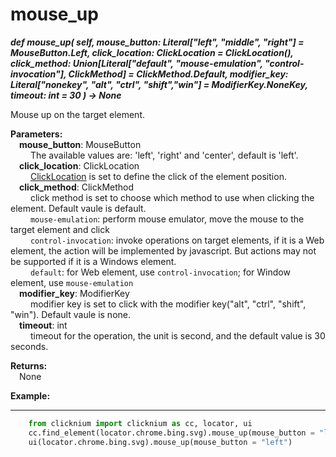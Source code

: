 # mouse_up <!-- {docsify-ignore-all} -->

***def mouse_up(
        self,
        mouse_button: Literal["left", "middle", "right"] = MouseButton.Left,
        click_location: ClickLocation = ClickLocation(),
        click_method: Union[Literal["default", "mouse-emulation", "control-invocation"], ClickMethod] = ClickMethod.Default,
        modifier_key: Literal["nonekey", "alt", "ctrl", "shift","win"]  = ModifierKey.NoneKey,
        timeout: int = 30
    ) -> None***  

Mouse up on the target element.

**Parameters:**  
     &emsp;**mouse_button**: MouseButton  
        &emsp;&emsp; The available values are: 'left', 'right' and 'center', default is 'left'.  
    &emsp;**click_location**: ClickLocation  
        &emsp;&emsp; [ClickLocation](./doc/api/python/uielement/clicklocation.md) is set to define the click of the element position.  
    &emsp;**click_method**: ClickMethod  
        &emsp;&emsp; click method is set to choose which method to use when clicking the element. Default vaule is default.  
        &emsp;&emsp; `mouse-emulation`: perform mouse emulator, move the mouse to the target element and click  
        &emsp;&emsp; `control-invocation`: invoke operations on target elements, if it is a Web element, the action will be implemented by javascript. But actions may not be supported if it is a Windows element.  
        &emsp;&emsp; `default`: for Web element, use `control-invocation`; for Window element, use `mouse-emulation`  
    &emsp;**modifier_key**: ModifierKey  
        &emsp;&emsp; modifier key is set to click with the modifier key("alt", "ctrl", "shift", "win"). Default vaule is none.      
    &emsp;**timeout**: int  
        &emsp;&emsp; timeout for the operation, the unit is second, and the default value is 30 seconds. 

**Returns:**  
    &emsp;None

**Example:**
***
```python
    from clicknium import clicknium as cc, locator, ui
    cc.find_element(locator.chrome.bing.svg).mouse_up(mouse_button = "left")
    ui(locator.chrome.bing.svg).mouse_up(mouse_button = "left")
```